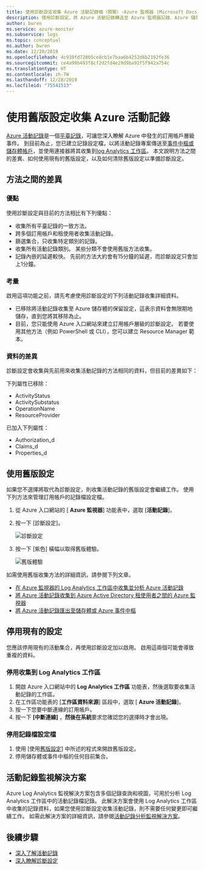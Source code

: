 ```yaml
---
title: 使用診斷設定收集 Azure 活動記錄檔（預覽）-Azure 監視器 |Microsoft Docs
description: 使用診斷設定，將 Azure 活動記錄轉送至 Azure 監視器記錄、Azure 儲存體或 Azure 事件中樞。
author: bwren
ms.service: azure-monitor
ms.subservice: logs
ms.topic: conceptual
ms.author: bwren
ms.date: 12/20/2019
ms.openlocfilehash: 4c910fd72805ce8cb1e7baa6b4252d6b2192fe36
ms.sourcegitcommit: ce4a99b493f8cf2d2fd4e29d9ba92f5f942a754c
ms.translationtype: HT
ms.contentlocale: zh-TW
ms.lasthandoff: 12/28/2019
ms.locfileid: "75541513"
---
```

# <a name="collect-azure-activity-log-with-legacy-settings"></a>使用舊版設定收集 Azure 活動記錄
[Azure 活動記錄](activity-logs-overview.md)是一個[平臺記錄](platform-logs-overview.md)，可讓您深入瞭解 Azure 中發生的訂用帳戶層級事件。 到目前為止，您已建立記錄設定檔，以將活動記錄專案傳送至[事件中樞或儲存體帳戶](activity-log-export.md)，並使用連接器將其收集到[log Analytics 工作區](activity-log-collect.md)。 本文說明方法之間的差異、如何使用現有的舊版設定，以及如何清除舊版設定以準備診斷設定。


## <a name="differences-between-methods"></a>方法之間的差異

### <a name="advantages"></a>優點
使用診斷設定與目前的方法相比有下列優點：

- 收集所有平臺記錄的一致方法。
- 跨多個訂用帳戶和租使用者收集活動記錄。
- 篩選集合，只收集特定類別的記錄。
- 收集所有活動記錄類別。 某些分類不會使用舊版方法收集。
- 記錄內嵌的延遲較快。 先前的方法大約會有15分鐘的延遲，而診斷設定只會加上1分鐘。
  
### <a name="considerations"></a>考量
啟用這項功能之前，請先考慮使用診斷設定的下列活動記錄收集詳細資料。

- 已移除將活動記錄收集至 Azure 儲存體的保留設定，這表示資料會無限期地儲存，直到您將其移除為止。
- 目前，您只能使用 Azure 入口網站來建立訂用帳戶層級的診斷設定。 若要使用其他方法（例如 PowerShell 或 CLI），您可以建立 Resource Manager 範本。


### <a name="differences-in-data"></a>資料的差異
診斷設定會收集與先前用來收集活動記錄的方法相同的資料，但目前的差異如下：

下列屬性已移除：

- ActivityStatus
- ActivitySubstatus
- OperationName
- ResourceProvider 

已加入下列屬性：

- Authorization_d
- Claims_d
- Properties_d

## <a name="work-with-legacy-settings"></a>使用舊版設定
如果您不選擇將取代為診斷設定，則收集活動記錄的舊版設定會繼續工作。 使用下列方法來管理訂用帳戶的記錄檔設定檔。

1. 從 Azure 入口網站的 [ **Azure 監視器**] 功能表中，選取 [**活動記錄**]。
3. 按一下 [診斷設定]。
   
   ![診斷設定](media/diagnostic-settings-subscription/diagnostic-settings.png)
   
4. 按一下 [紫色] 橫幅以取得舊版體驗。 

    ![舊版體驗](media/diagnostic-settings-subscription/legacy-experience.png)


如需使用舊版收集方法的詳細資訊，請參閱下列文章。

- [在 Azure 監視器的 Log Analytics 工作區中收集並分析 Azure 活動記錄](activity-log-collect.md)
- [將 Azure 活動記錄收集到 Azure Active Directory 租使用者之間的 Azure 監視器](activity-log-collect-tenants.md)
- [將 Azure 活動記錄匯出至儲存體或 Azure 事件中樞](activity-log-export.md)

## <a name="disable-existing-settings"></a>停用現有的設定
您應該停用現有的活動集合，再使用診斷設定加以啟用。 啟用這兩個可能會導致重複的資料。

### <a name="disable-collection-into-log-analytics-workspace"></a>停用收集到 Log Analytics 工作區

1. 開啟 Azure 入口網站中的  **Log Analytics 工作區** 功能表，然後選取要收集活動記錄的工作區。
2. 在工作區功能表的 [**工作區資料來源**] 區段中，選取 [ **Azure 活動記錄**]。
3. 按一下您要中斷連線的訂用帳戶。
4. 按一下 **[中斷連線]** ，**然後在系統**要求您確認您的選擇時才會出現。

### <a name="disable-log-profile"></a>停用記錄檔設定檔

1. 使用 [使用[舊版設定](#work-with-legacy-settings)] 中所述的程式來開啟舊版設定。
2. 停用儲存體或事件中樞的任何目前集合。 



## <a name="activity-log-monitoring-solution"></a>活動記錄監視解決方案
Azure Log Analytics 監視解決方案包含多個記錄查詢和視圖，可用於分析 Log Analytics 工作區中的活動記錄檔記錄。 此解決方案會使用 Log Analytics 工作區中收集的記錄資料，如果您使用診斷設定收集活動記錄，則不需要任何變更即可繼續工作。 如需此解決方案的詳細資訊，請參閱[活動記錄分析監視解決方案](activity-log-collect.md#activity-logs-analytics-monitoring-solution)。

## <a name="next-steps"></a>後續步驟

* [深入了解活動記錄](../../azure-resource-manager/resource-group-audit.md)
* [深入瞭解診斷設定](diagnostic-settings.md)
